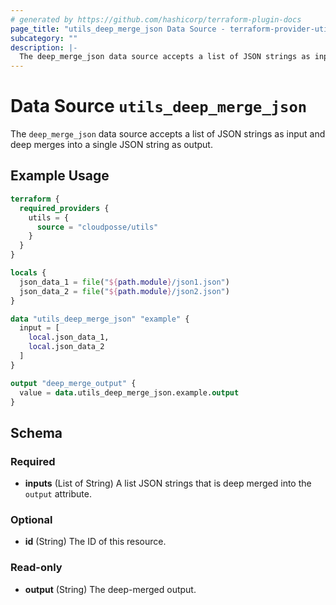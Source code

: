 ```yaml
---
# generated by https://github.com/hashicorp/terraform-plugin-docs
page_title: "utils_deep_merge_json Data Source - terraform-provider-utils"
subcategory: ""
description: |-
  The deep_merge_json data source accepts a list of JSON strings as input and deep merges into a single JSON string as output.
---
```


# Data Source `utils_deep_merge_json`

The `deep_merge_json` data source accepts a list of JSON strings as input and deep merges into a single JSON string as output.

## Example Usage

```terraform
terraform {
  required_providers {
    utils = {
      source = "cloudposse/utils"
    }
  }
}

locals {
  json_data_1 = file("${path.module}/json1.json")
  json_data_2 = file("${path.module}/json2.json")
}

data "utils_deep_merge_json" "example" {
  input = [
    local.json_data_1,
    local.json_data_2
  ]
}

output "deep_merge_output" {
  value = data.utils_deep_merge_json.example.output
}
```

<!-- schema generated by tfplugindocs -->
## Schema

### Required

- **inputs** (List of String) A list JSON strings that is deep merged into the `output` attribute.

### Optional

- **id** (String) The ID of this resource.

### Read-only

- **output** (String) The deep-merged output.


